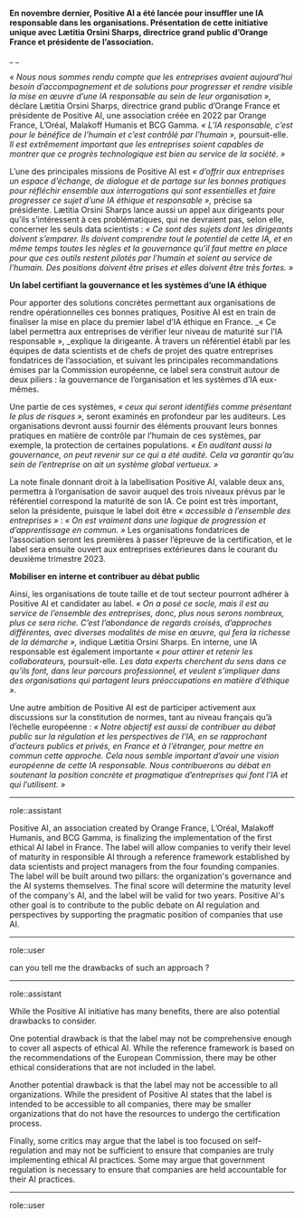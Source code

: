 **En novembre dernier, Positive AI a été lancée pour insuffler une IA responsable dans les organisations. Présentation de cette initiative unique avec Lætitia Orsini Sharps, directrice grand public d’Orange France et présidente de l’association.**

_ _

_« Nous nous sommes rendu compte que les entreprises avaient aujourd’hui besoin d’accompagnement et de solutions pour progresser et rendre visible la mise en œuvre d’une IA responsable au sein de leur organisation »,_ déclare Lætitia Orsini Sharps, directrice grand public d’Orange France et présidente de Positive AI, une association créée en 2022 par Orange France, L’Oréal, Malakoff Humanis et BCG Gamma. _« L’IA responsable, c’est pour le bénéfice de l’humain et c’est contrôlé par l’humain »,_ poursuit-elle. _Il est extrêmement important que les entreprises soient capables de montrer que ce progrès technologique est bien au service de la société. »_

L’une des principales missions de Positive AI est _« d’offrir aux entreprises un espace d’échange, de dialogue et de partage sur les bonnes pratiques pour réfléchir ensemble aux interrogations qui sont essentielles et faire progresser ce sujet d’une IA éthique et responsable »,_ précise sa présidente. Lætitia Orsini Sharps lance aussi un appel aux dirigeants pour qu’ils s’intéressent à ces problématiques, qui ne devraient pas, selon elle, concerner les seuls data scientists : _« Ce sont des sujets dont les dirigeants doivent s’emparer. Ils doivent comprendre tout le potentiel de cette IA, et en même temps toutes les règles et la gouvernance qu’il faut mettre en place pour que ces outils restent pilotés par l’humain et soient au service de l’humain. Des positions doivent être prises et elles doivent être très fortes. »_

**Un label certifiant la gouvernance et les systèmes d’une IA éthique**

Pour apporter des solutions concrètes permettant aux organisations de rendre opérationnelles ces bonnes pratiques, Positive AI est en train de finaliser la mise en place du premier label d’IA éthique en France. _« Ce label permettra aux entreprises de vérifier leur niveau de maturité sur l’IA responsable », _explique la dirigeante. À travers un référentiel établi par les équipes de data scientists et de chefs de projet des quatre entreprises fondatrices de l’association, et suivant les principales recommandations émises par la Commission européenne, ce label sera construit autour de deux piliers : la gouvernance de l’organisation et les systèmes d’IA eux-mêmes.

Une partie de ces systèmes, _« ceux qui seront identifiés comme présentant le plus de risques »,_ seront examinés en profondeur par les auditeurs. Les organisations devront aussi fournir des éléments prouvant leurs bonnes pratiques en matière de contrôle par l’humain de ces systèmes, par exemple, la protection de certaines populations. _« En auditant aussi la gouvernance, on peut revenir sur ce qui a été audité. Cela va garantir qu’au sein de l’entreprise on ait un système global vertueux. »_

La note finale donnant droit à la labellisation Positive AI, valable deux ans, permettra à l’organisation de savoir auquel des trois niveaux prévus par le référentiel correspond la maturité de son IA. Ce point est très important, selon la présidente, puisque le label doit être _« accessible à l’ensemble des entreprises »_ : _« On est vraiment dans une logique de progression et d’apprentissage en commun. »_ Les organisations fondatrices de l’association seront les premières à passer l’épreuve de la certification, et le label sera ensuite ouvert aux entreprises extérieures dans le courant du deuxième trimestre 2023.

**Mobiliser en interne et contribuer au débat public**

Ainsi, les organisations de toute taille et de tout secteur pourront adhérer à Positive AI et candidater au label. _« On a posé ce socle, mais il est au service de l’ensemble des entreprises, donc, plus nous serons nombreux, plus ce sera riche. C’est l’abondance de regards croisés, d’approches différentes, avec diverses modalités de mise en œuvre, qui fera la richesse de la démarche »,_ indique Lætitia Orsini Sharps. En interne, une IA responsable est également importante _« pour attirer et retenir les collaborateurs,_ poursuit-elle. _Les data experts cherchent du sens dans ce qu’ils font, dans leur parcours professionnel, et veulent s’impliquer dans des organisations qui partagent leurs préoccupations en matière d’éthique »._

Une autre ambition de Positive AI est de participer activement aux discussions sur la constitution de normes, tant au niveau français qu’à l’échelle européenne : _« Notre objectif est aussi de contribuer au débat public sur la régulation et les perspectives de l’IA, en se rapprochant d’acteurs publics et privés, en France et à l’étranger, pour mettre en commun cette approche. Cela nous semble important d’avoir une vision européenne de cette IA responsable. Nous contribuerons au débat en soutenant la position concrète et pragmatique d’entreprises qui font l’IA et qui l’utilisent. »_


<hr class="__chatgpt_plugin">

role::assistant

Positive AI, an association created by Orange France, L’Oréal, Malakoff Humanis, and BCG Gamma, is finalizing the implementation of the first ethical AI label in France. The label will allow companies to verify their level of maturity in responsible AI through a reference framework established by data scientists and project managers from the four founding companies. The label will be built around two pillars: the organization's governance and the AI systems themselves. The final score will determine the maturity level of the company's AI, and the label will be valid for two years. Positive AI's other goal is to contribute to the public debate on AI regulation and perspectives by supporting the pragmatic position of companies that use AI.

<hr class="__chatgpt_plugin">

role::user

can you tell me the drawbacks of such an approach ?



<hr class="__chatgpt_plugin">

role::assistant

While the Positive AI initiative has many benefits, there are also potential drawbacks to consider. 

One potential drawback is that the label may not be comprehensive enough to cover all aspects of ethical AI. While the reference framework is based on the recommendations of the European Commission, there may be other ethical considerations that are not included in the label.

Another potential drawback is that the label may not be accessible to all organizations. While the president of Positive AI states that the label is intended to be accessible to all companies, there may be smaller organizations that do not have the resources to undergo the certification process.

Finally, some critics may argue that the label is too focused on self-regulation and may not be sufficient to ensure that companies are truly implementing ethical AI practices. Some may argue that government regulation is necessary to ensure that companies are held accountable for their AI practices.

<hr class="__chatgpt_plugin">

role::user

